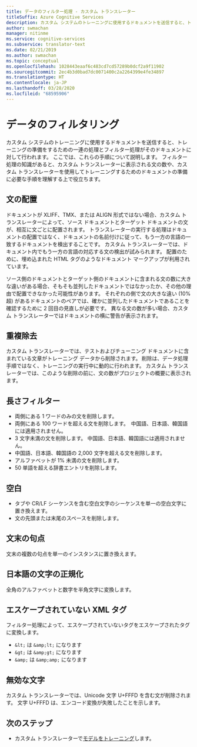 ```yaml
---
title: データのフィルター処理 - カスタム トランスレーター
titleSuffix: Azure Cognitive Services
description: カスタム システムのトレーニングに使用するドキュメントを送信すると、トレーニングの準備をするための一連の処理とフィルター処理がそのドキュメントに対して行われます。
author: swmachan
manager: nitinme
ms.service: cognitive-services
ms.subservice: translator-text
ms.date: 02/21/2019
ms.author: swmachan
ms.topic: conceptual
ms.openlocfilehash: 1028443eaaf6c483cd7cd57289b0dcf2a9f11902
ms.sourcegitcommit: 2ec4b3d0bad7dc0071400c2a2264399e4fe34897
ms.translationtype: HT
ms.contentlocale: ja-JP
ms.lasthandoff: 03/28/2020
ms.locfileid: "68595906"
---
```

# <a name="data-filtering"></a>データのフィルタリング

カスタム システムのトレーニングに使用するドキュメントを送信すると、トレーニングの準備をするための一連の処理とフィルター処理がそのドキュメントに対して行われます。 ここでは、これらの手順について説明します。 フィルター処理の知識があると、カスタム トランスレーターに表示される文の数や、カスタム トランスレーターを使用してトレーニングするためのドキュメントの準備に必要な手順を理解する上で役立ちます。

## <a name="sentence-alignment"></a>文の配置
ドキュメントが XLIFF、TMX、または ALIGN 形式ではない場合、カスタム トランスレーターによって、ソース ドキュメントとターゲット ドキュメントの文が、相互に文ごとに配置されます。 トランスレーターの実行する処理はドキュメントの配置ではなく、ドキュメントの名前付けに従って、もう一方の言語の一致するドキュメントを検出することです。 カスタム トランスレーターでは、ドキュメント内でもう一方の言語の対応する文の検出が試みられます。 配置のために、埋め込まれた HTML タグのようなドキュメント マークアップが利用されています。  

ソース側のドキュメントとターゲット側のドキュメントに含まれる文の数に大きな違いがある場合、そもそも並列したドキュメントではなかったか、その他の理由で配置できなかった可能性があります。 それぞれの側で文の大きな違い (10% 超) があるドキュメントのペアでは、確かに並列したドキュメントであることを確認するために 2 回目の見直しが必要です。 異なる文の数が多い場合、カスタム トランスレーターではドキュメントの横に警告が表示されます。  


## <a name="deduplication"></a>重複除去
カスタム トランスレーターでは、テストおよびチューニング ドキュメントに含まれている文章がトレーニング データから削除されます。 削除は、データ処理手順ではなく、トレーニングの実行中に動的に行われます。 カスタム トランスレーターでは、このような削除の前に、文の数がプロジェクトの概要に表示されます。  

## <a name="length-filter"></a>長さフィルター
* 両側にある 1 ワードのみの文を削除します。
* 両側にある 100 ワードを超える文を削除します。  中国語、日本語、韓国語には適用されません。
* 3 文字未満の文を削除します。 中国語、日本語、韓国語には適用されません。
* 中国語、日本語、韓国語の 2,000 文字を超える文を削除します。
* アルファベットが 1% 未満の文を削除します。
* 50 単語を超える辞書エントリを削除します。

## <a name="white-space"></a>空白
* タブや CR/LF シーケンスを含む空白文字のシーケンスを単一の空白文字に置き換えます。
* 文の先頭または末尾のスペースを削除します。

## <a name="sentence-end-punctuation"></a>文末の句点
文末の複数の句点を単一のインスタンスに置き換えます。  

## <a name="japanese-character-normalization"></a>日本語の文字の正規化
全角のアルファベットと数字を半角文字に変換します。

## <a name="unescaped-xml-tags"></a>エスケープされていない XML タグ
フィルター処理によって、エスケープされていないタグをエスケープされたタグに変換します。
* `&lt;` は `&amp;lt;` になります
* `&gt;` は `&amp;gt;` になります
* `&amp;` は `&amp;amp;` になります

## <a name="invalid-characters"></a>無効な文字
カスタム トランスレーターでは、Unicode 文字 U+FFFD を含む文が削除されます。 文字 U+FFFD は、エンコード変換が失敗したことを示します。

## <a name="next-steps"></a>次のステップ

- カスタム トランスレーターで[モデルをトレーニング](how-to-train-model.md)します。
